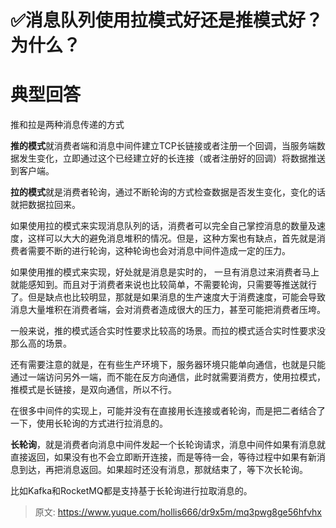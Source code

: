 # ✅消息队列使用拉模式好还是推模式好？为什么？


# 典型回答

推和拉是两种消息传递的方式

**推的模式**就消费者端和消息中间件建立TCP长链接或者注册一个回调，当服务端数据发生变化，立即通过这个已经建立好的长连接（或者注册好的回调）将数据推送到客户端。

**拉的模式**就是消费者轮询，通过不断轮询的方式检查数据是否发生变化，变化的话就把数据拉回来。

如果使用拉的模式来实现消息队列的话，消费者可以完全自己掌控消息的数量及速度，这样可以大大的避免消息堆积的情况。但是，这种方案也有缺点，首先就是消费者需要不断的进行轮询，这种轮询也会对消息中间件造成一定的压力。

如果使用推的模式来实现，好处就是消息是实时的， 一旦有消息过来消费者马上就能感知到。而且对于消费者来说也比较简单，不需要轮询，只需要等推送就行了。但是缺点也比较明显，那就是如果消息的生产速度大于消费速度，可能会导致消息大量堆积在消费者端，会对消费者造成很大的压力，甚至可能把消费者压垮。

一般来说，推的模式适合实时性要求比较高的场景。而拉的模式适合实时性要求没那么高的场景。

还有需要注意的就是，在有些生产环境下，服务器环境只能单向通信，也就是只能通过一端访问另外一端，而不能在反方向通信，此时就需要消费方，使用拉模式，推模式是长链接，是双向通信，所以不行。

在很多中间件的实现上，可能并没有在直接用长连接或者轮询，而是把二者结合了一下，使用长轮询的方式进行拉消息的。

**长轮询**，就是消费者向消息中间件发起一个长轮询请求，消息中间件如果有消息就直接返回，如果没有也不会立即断开连接，而是等待一会，等待过程中如果有新消息到达，再把消息返回。如果超时还没有消息，那就结束了，等下次长轮询。

比如Kafka和RocketMQ都是支持基于长轮询进行拉取消息的。


> 原文: <https://www.yuque.com/hollis666/dr9x5m/mq3pwg8ge56hfvhx>